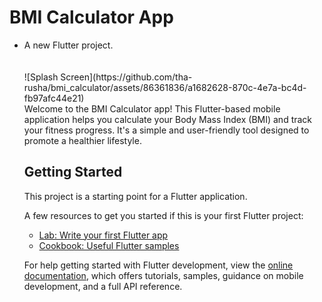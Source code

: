# BMI Calculator App
<ul>
<li>A new Flutter project.</li> <br><br>
![Splash Screen](https://github.com/tha-rusha/bmi_calculator/assets/86361836/a1682628-870c-4e7a-bc4d-fb97afc44e21)
<br>
Welcome to the BMI Calculator app! This Flutter-based mobile application helps you calculate your Body Mass Index (BMI) and track your fitness progress. It's a simple and user-friendly tool designed to promote a healthier lifestyle.
<br>

## Getting Started

This project is a starting point for a Flutter application.

A few resources to get you started if this is your first Flutter project:

- [Lab: Write your first Flutter app](https://docs.flutter.dev/get-started/codelab)
- [Cookbook: Useful Flutter samples](https://docs.flutter.dev/cookbook)

For help getting started with Flutter development, view the
[online documentation](https://docs.flutter.dev/), which offers tutorials,
samples, guidance on mobile development, and a full API reference.
</ul
